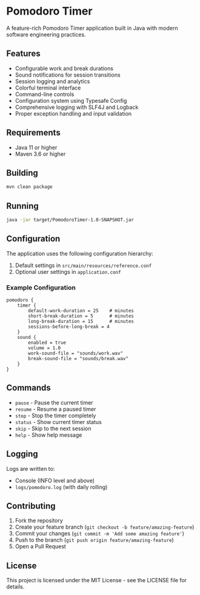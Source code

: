 # Pomodoro Timer

A feature-rich Pomodoro Timer application built in Java with modern software engineering practices.

## Features

- Configurable work and break durations
- Sound notifications for session transitions
- Session logging and analytics
- Colorful terminal interface
- Command-line controls
- Configuration system using Typesafe Config
- Comprehensive logging with SLF4J and Logback
- Proper exception handling and input validation

## Requirements

- Java 11 or higher
- Maven 3.6 or higher

## Building

```bash
mvn clean package
```

## Running

```bash
java -jar target/PomodoroTimer-1.0-SNAPSHOT.jar
```

## Configuration

The application uses the following configuration hierarchy:
1. Default settings in `src/main/resources/reference.conf`
2. Optional user settings in `application.conf`

### Example Configuration

```hocon
pomodoro {
    timer {
        default-work-duration = 25    # minutes
        short-break-duration = 5      # minutes
        long-break-duration = 15      # minutes
        sessions-before-long-break = 4
    }
    sound {
        enabled = true
        volume = 1.0
        work-sound-file = "sounds/work.wav"
        break-sound-file = "sounds/break.wav"
    }
}
```

## Commands

- `pause` - Pause the current timer
- `resume` - Resume a paused timer
- `stop` - Stop the timer completely
- `status` - Show current timer status
- `skip` - Skip to the next session
- `help` - Show help message

## Logging

Logs are written to:
- Console (INFO level and above)
- `logs/pomodoro.log` (with daily rolling)

## Contributing

1. Fork the repository
2. Create your feature branch (`git checkout -b feature/amazing-feature`)
3. Commit your changes (`git commit -m 'Add some amazing feature'`)
4. Push to the branch (`git push origin feature/amazing-feature`)
5. Open a Pull Request

## License

This project is licensed under the MIT License - see the LICENSE file for details.